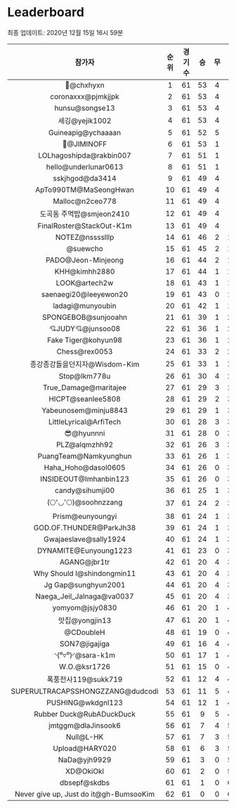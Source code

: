 # Leaderboard
최종 업데이트: 2020년 12월 15일 16시 59분




| 참가자 | 순위 | 경기수 | 승 | 무 | 패 | 승점 |
|:---:|:---:|:---:|:---:|:---:|:---:|:---:|
| 👑@chxhyxn | 1 | 61 | 53 | 4 | 4 | 163 |
| coronaxxx@pjmkjjpk | 2 | 61 | 53 | 4 | 4 | 163 |
| hunsu@songse13 | 3 | 61 | 53 | 4 | 4 | 163 |
| 세깅@yejik1002 | 4 | 61 | 53 | 4 | 4 | 163 |
| Guineapig@ychaaaan | 5 | 61 | 52 | 5 | 4 | 161 |
| :pray:@JIMINOFF | 6 | 61 | 53 | 1 | 7 | 160 |
| LOLhagoshipda@rakbin007 | 7 | 61 | 51 | 1 | 9 | 154 |
| hello@underlunar0613 | 8 | 61 | 51 | 1 | 9 | 154 |
| sskjhgod@da3414 | 9 | 61 | 49 | 4 | 8 | 151 |
| ApTo990TM@MaSeongHwan | 10 | 61 | 49 | 4 | 8 | 151 |
| Malloc@n2ceo778 | 11 | 61 | 49 | 4 | 8 | 151 |
| 도곡동 주먹밥@smjeon2410 | 12 | 61 | 49 | 4 | 8 | 151 |
| FinalRoster@StackOut-K1m | 13 | 61 | 49 | 4 | 8 | 151 |
| NOTEZ@nsssslllp | 14 | 61 | 46 | 2 | 13 | 140 |
| @suewcho | 15 | 61 | 45 | 2 | 14 | 137 |
| PADO@Jeon-Minjeong | 16 | 61 | 44 | 2 | 15 | 134 |
| KHH@kimhh2880 | 17 | 61 | 44 | 1 | 16 | 133 |
| LOOK@artech2w | 18 | 61 | 43 | 1 | 17 | 130 |
| saenaegi20@leeyewon20 | 19 | 61 | 43 | 0 | 18 | 129 |
| ladagi@munyoubin | 20 | 61 | 42 | 1 | 18 | 127 |
| SPONGEBOB@sunjooahn | 21 | 61 | 39 | 1 | 21 | 118 |
| 💘JUDY💘@junsoo08 | 22 | 61 | 36 | 1 | 24 | 109 |
| Fake Tiger@kohyun98 | 23 | 61 | 36 | 1 | 24 | 109 |
| Chess@rex0053 | 24 | 61 | 33 | 2 | 26 | 101 |
| 종강종강돌을던지자@Wisdom-Kim | 25 | 61 | 33 | 1 | 27 | 100 |
| Stop@lkm778u | 26 | 61 | 30 | 4 | 27 | 94 |
| True_Damage@maritajee | 27 | 61 | 29 | 3 | 29 | 90 |
| HICPT@seanlee5808 | 28 | 61 | 29 | 2 | 30 | 89 |
| Yabeunosem@minju8843 | 29 | 61 | 29 | 1 | 31 | 88 |
| LittleLyrical@ArfiTech | 30 | 61 | 28 | 3 | 30 | 87 |
| 😎@hyunnni | 31 | 61 | 28 | 0 | 33 | 84 |
| PLZ@alqmzhh92 | 32 | 61 | 26 | 3 | 32 | 81 |
| PuangTeam@Namkyunghun | 33 | 61 | 26 | 1 | 34 | 79 |
| Haha_Hoho@dasol0605 | 34 | 61 | 26 | 0 | 35 | 78 |
| INSIDEOUT@Imhanbin123 | 35 | 61 | 26 | 0 | 35 | 78 |
| candy@sihumji00 | 36 | 61 | 25 | 1 | 35 | 76 |
| (🌕'◡'🌕)@soohnzzang | 37 | 61 | 24 | 2 | 35 | 74 |
| Prism@eunyoungyi | 38 | 61 | 24 | 1 | 36 | 73 |
| GOD.OF.THUNDER@ParkJh38 | 39 | 61 | 24 | 1 | 36 | 73 |
| Gwajaeslave@sally1924 | 40 | 61 | 24 | 1 | 36 | 73 |
| DYNAMITE@Eunyoung1223 | 41 | 61 | 23 | 0 | 38 | 69 |
| AGANG@jbr1tr | 42 | 61 | 20 | 4 | 37 | 64 |
| Why Should I@shindongmin11 | 43 | 61 | 20 | 4 | 37 | 64 |
| Jg Gap@sunghyun2001 | 44 | 61 | 20 | 4 | 37 | 64 |
| Naega_Jeil_Jalnaga@va0037 | 45 | 61 | 20 | 4 | 37 | 64 |
| yomyom@jsjy0830 | 46 | 61 | 20 | 1 | 40 | 61 |
| 맛집@yongjin13 | 47 | 61 | 20 | 1 | 40 | 61 |
| @CDoubleH | 48 | 61 | 19 | 0 | 42 | 57 |
| SON7@jigajiga | 49 | 61 | 16 | 4 | 41 | 52 |
| ◝(⁰▿⁰)◜@sara-k1m | 50 | 61 | 17 | 1 | 43 | 52 |
| W.O.@ksr1726 | 51 | 61 | 15 | 0 | 46 | 45 |
| 폭풍전사119@sukk719 | 52 | 61 | 12 | 4 | 45 | 40 |
| SUPERULTRACAPSSHONGZZANG@dudcodi | 53 | 61 | 11 | 5 | 45 | 38 |
| PUSHING@wkdgnl123 | 54 | 61 | 12 | 1 | 48 | 37 |
| Rubber Duck@RubADuckDuck | 55 | 61 | 9 | 5 | 47 | 32 |
| jmtggm@dlaJinsook6 | 56 | 61 | 7 | 4 | 50 | 25 |
| Null@L-HK | 57 | 61 | 7 | 3 | 51 | 24 |
| Upload@HARY020 | 58 | 61 | 6 | 3 | 52 | 21 |
| NaDa@yjh9929 | 59 | 61 | 3 | 0 | 58 | 9 |
| XD@OkiOkl | 60 | 61 | 2 | 0 | 59 | 6 |
| dbsepf@skdbs | 61 | 61 | 1 | 0 | 60 | 3 |
| Never give up, Just do it@gh-BumsooKim | 62 | 61 | 0 | 0 | 61 | 0 |